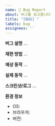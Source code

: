 ```yaml
---
name: 🐛 Bug Report
about: 버그를 보고합니다
title: "[BUG] "
labels: bug
assignees: ''
---
```


**버그 설명**
...

**재현 방법**
...

**예상 동작**
...

**실제 동작**
...

**스크린샷/로그**
...

**환경 정보**
- OS:
- 브라우저:
- 버전:
